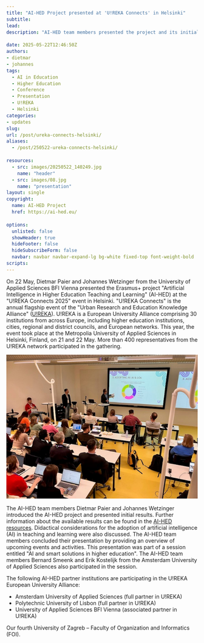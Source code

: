 ```yaml
---
title: "AI-HED Project presented at 'U!REKA Connects' in Helsinki"
subtitle: 
lead: 
description: "AI-HED team members presented the project and its initial results at the annual U!REKA Connects 2025 event in Helsinki, discussing AI adoption in higher education."

date: 2025-05-22T12:46:50Z
authors:
- dietmar
- johannes
tags:
  - AI in Education
  - Higher Education
  - Conference
  - Presentation
  - U!REKA
  - Helsinki
categories:
- updates
slug:
url: /post/ureka-connects-helsinki/
aliases:
  - /post/250522-ureka-connects-helsinki/

resources:
  - src: images/20250522_140249.jpg
    name: "header"
  - src: images/08.jpg
    name: "presentation"
layout: single 
copyright:
  name: AI-HED Project
  href: https://ai-hed.eu/

options:
  unlisted: false
  showHeader: true
  hideFooter: false
  hideSubscribeForm: false
  navbar: navbar navbar-expand-lg bg-white fixed-top font-weight-bold
scripts:
---
```


On 22 May, Dietmar Paier and Johannes Wetzinger from the University of Applied Sciences BFI Vienna presented the Erasmus+ project "Artificial Intelligence in Higher Education Teaching and Learning" (AI-HED) at the "U!REKA Connects 2025" event in Helsinki. "U!REKA Connects" is the annual flagship event of the "Urban Research and Education Knowledge Alliance" ([U!REKA](https://ureka.eu/)). U!REKA is a European University Alliance comprising 30 institutions from across Europe, including higher education institutions, cities, regional and district councils, and European networks. This year, the event took place at the Metropolia University of Applied Sciences in Helsinki, Finland, on 21 and 22 May. More than 400 representatives from the U!REKA network participated in the gathering.

![AI-HED team presenting at U!REKA Connects 2025 in Helsinki](images/08.jpg)

The AI-HED team members Dietmar Paier and Johannes Wetzinger introduced the AI-HED project and presented initial results. Further information about the available results can be found in the [AI-HED resources](https://ai-hed.eu/resources/). Didactical considerations for the adoption of artificial intelligence (AI) in teaching and learning were also discussed. The AI-HED team members concluded their presentation by providing an overview of upcoming events and activities. This presentation was part of a session entitled "AI and smart solutions in higher education". The AI-HED team members Bernard Smeenk and Erik Kostelijk from the Amsterdam University of Applied Sciences also participated in the session.

The following AI-HED partner institutions are participating in the U!REKA European University Alliance: 

- Amsterdam University of Applied Sciences (full partner in U!REKA)
- Polytechnic University of Lisbon (full partner in U!REKA)
- University of Applied Sciences BFI Vienna (associated partner in U!REKA)

Our fourth University of Zagreb – Faculty of Organization and Informatics (FOI). 
